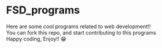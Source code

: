 # FSD_programs
Here are some cool programs related to web development!!
<br>
You can fork this repo, and start contributing to this programs
<br>
Happy coding, Enjoy!! 😁